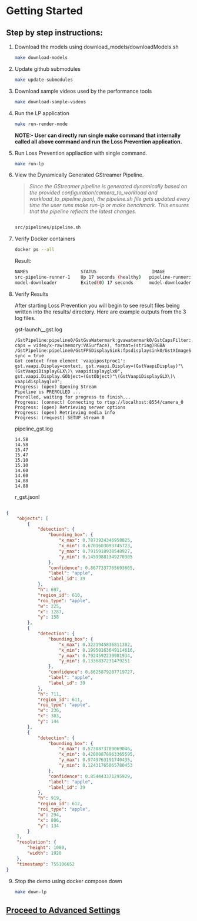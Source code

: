 # Getting Started

## Step by step instructions:

1. Download the models using download_models/downloadModels.sh

    ```bash
    make download-models
    ```

2. Update github submodules

    ```bash
    make update-submodules
    ```

3. Download sample videos used by the performance tools

    ```bash
    make download-sample-videos
    ```

4. Run the LP application

    ```bash
    make run-render-mode
    ```

    **NOTE:- User can directly run single make command that internally called all above command and run the Loss Prevention application.**

5.  Run Loss Prevention appliaction with single command.   

    ```bash
    make run-lp
    ```
6. View the Dynamically Generated GStreamer Pipeline.
    >*Since the GStreamer pipeline is generated dynamically based on the provided configuration(camera_to_workload and workload_to_pipeline json), the pipeline.sh file gets updated every time the user runs make run-lp or make benchmark. This ensures that the pipeline reflects the latest changes.*
    ```sh

    src/pipelines/pipeline.sh

    ```

7. Verify Docker containers

    ```bash
    docker ps --all
    ```
    Result:
    ```bash
    NAMES                    STATUS                     IMAGE
    src-pipeline-runner-1    Up 17 seconds (healthy)   pipeline-runner:lp
    model-downloader         Exited(0) 17 seconds      model-downloader:lp
    ```

8. Verify Results

    After starting Loss Prevention you will begin to see result files being written into the results/ directory. Here are example outputs from the 3 log files.

    gst-launch_<time>_gst.log
    ```
    /GstPipeline:pipeline0/GstGvaWatermark:gvawatermark0/GstCapsFilter:capsfilter1: caps = video/x-raw(memory:VASurface), format=(string)RGBA
    /GstPipeline:pipeline0/GstFPSDisplaySink:fpsdisplaysink0/GstXImageSink:ximagesink0: sync = true
    Got context from element 'vaapipostproc1': gst.vaapi.Display=context, gst.vaapi.Display=(GstVaapiDisplay)"\(GstVaapiDisplayGLX\)\ vaapidisplayglx0", gst.vaapi.Display.GObject=(GstObject)"\(GstVaapiDisplayGLX\)\ vaapidisplayglx0";
    Progress: (open) Opening Stream
    Pipeline is PREROLLED ...
    Prerolled, waiting for progress to finish...
    Progress: (connect) Connecting to rtsp://localhost:8554/camera_0
    Progress: (open) Retrieving server options
    Progress: (open) Retrieving media info
    Progress: (request) SETUP stream 0
    ```

    pipeline<time>_gst.log
    ```
    14.58
    14.58
    15.47
    15.47
    15.10
    15.10
    14.60
    14.60
    14.88
    14.88
    ```

    r<time>_gst.jsonl
```json

{
    "objects": [
        {
            "detection": {
                "bounding_box": {
                    "x_max": 0.7873924346958825,
                    "x_min": 0.6701603093745723,
                    "y_max": 0.7915918938548927,
                    "y_min": 0.14599881349270305
                },
                "confidence": 0.8677337765693665,
                "label": "apple",
                "label_id": 39
            },
            "h": 697,
            "region_id": 610,
            "roi_type": "apple",
            "w": 225,
            "x": 1287,
            "y": 158
        },
        {
            "detection": {
                "bounding_box": {
                    "x_max": 0.3221945836811382,
                    "x_min": 0.19950163649114616,
                    "y_max": 0.7924592239981934,
                    "y_min": 0.1336837231479251
                },
                "confidence": 0.8625879287719727,
                "label": "apple",
                "label_id": 39
            },
            "h": 711,
            "region_id": 611,
            "roi_type": "apple",
            "w": 236,
            "x": 383,
            "y": 144
        },
        {
            "detection": {
                "bounding_box": {
                    "x_max": 0.5730873789069046,
                    "x_min": 0.42000878963365595,
                    "y_max": 0.9749763191740435,
                    "y_min": 0.12431765065780453
                },
                "confidence": 0.854443371295929,
                "label": "apple",
                "label_id": 39
            },
            "h": 919,
            "region_id": 612,
            "roi_type": "apple",
            "w": 294,
            "x": 806,
            "y": 134
        }
    ],
    "resolution": {
        "height": 1080,
        "width": 1920
    },
    "timestamp": 755106652
}

```

9. Stop the demo using docker compose down
    ```bash
    make down-lp
    ```

## [Proceed to Advanced Settings](advanced.md)    
